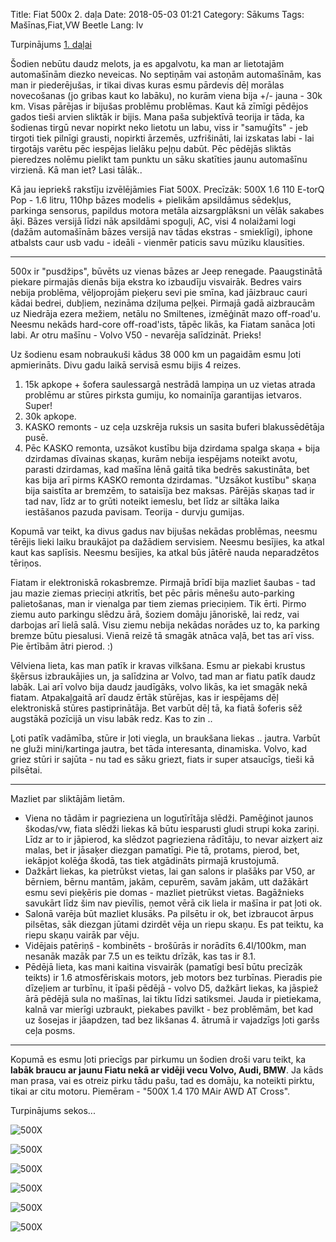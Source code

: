 Title: Fiat 500x 2. daļa
Date: 2018-05-03 01:21
Category: Sākums
Tags: Mašīnas,Fiat,VW Beetle
Lang: lv

Turpinājums [1. daļai]({filename}fiat-500x-1-dala.md)

Šodien nebūtu daudz melots, ja es apgalvotu, ka man ar lietotajām automašīnām diezko neveicas. No septiņām vai astoņām automašīnām, kas man ir piederējušas, ir tikai divas kuras esmu pārdevis dēļ morālas novecošanas (jo gribas kaut ko labāku), no kurām viena bija +/- jauna - 30k km. Visas pārējas ir bijušas problēmu problēmas. Kaut kā zīmīgi pēdējos gados tieši arvien sliktāk ir bijis. Mana paša subjektīvā teorija ir tāda, ka šodienas tirgū nevar nopirkt neko lietotu un labu, viss ir "samuģīts" - jeb tirgoti tiek pilnīgi grausti, nopirkti ārzemēs, uzfrišināti, lai izskatas labi - lai tirgotājs varētu pēc iespējas lielāku peļņu dabūt. Pēc pēdējās sliktās pieredzes nolēmu pielikt tam punktu un sāku skatīties jaunu automašīnu virzienā. Kā man iet? Lasi tālāk..

Kā jau iepriekš rakstīju izvēlējāmies Fiat 500X. Precīzāk: 500X 1.6 110 E-torQ Pop - 1.6 litru, 110hp bāzes modelis + pielikām apsildāmus sēdekļus, parkinga sensorus, papildus motora metāla aizsargplāksni un vēlāk sakabes āķi.
Bāzes versijā līdzi nāk apsildāmi spoguļi, AC, visi 4 nolaižami logi (dažām automašīnām bāzes versijā nav tādas ekstras - smieklīgi), iphone atbalsts caur usb vadu - ideāli - vienmēr paticis savu mūziku klausīties.

----

500x ir "pusdžips", būvēts uz vienas bāzes ar Jeep renegade. Paaugstinātā piekare pirmajās dienās bija ekstra ko izbaudīju visvairāk. Bedres vairs nebija problēma, vēljoprojām pieķeru sevi pie smīna, kad jāizbrauc cauri kādai bedrei, dubļiem, nezināma dziļuma peļķei. Pirmajā gadā aizbraucām uz Niedrāja ezera mežiem, netālu no Smiltenes, izmēģināt mazo off-road'u. Neesmu nekāds hard-core off-road'ists, tāpēc likās, ka Fiatam sanāca ļoti labi. Ar otru mašīnu - Volvo V50 - nevarēja salīdzināt. Prieks!

Uz šodienu esam nobraukuši kādus 38 000 km un pagaidām esmu ļoti apmierināts. Divu gadu laikā servisā esmu bijis 4 reizes. 

1. 15k apkope + šofera saulessargā nestrādā lampiņa un uz vietas atrada problēmu ar stūres pirksta gumiju, ko nomainīja garantijas ietvaros. Super!
2. 30k apkope.
3. KASKO remonts - uz ceļa uzskrēja ruksis un sasita buferi blakussēdētāja pusē. 
4. Pēc KASKO remonta, uzsākot kustību bija dzirdama spalga skaņa + bija dzirdamas dīvainas skaņas, kurām nebija iespējams noteikt avotu, parasti dzirdamas, kad mašīna lēnā gaitā tika bedrēs sakustināta, bet kas bija arī pirms KASKO remonta dzirdamas. "Uzsākot kustību" skaņa bija saistīta ar bremzēm, to sataisīja bez maksas. Pārējās skaņas tad ir tad nav, līdz ar to grūti noteikt iemeslu, bet līdz ar siltāka laika iestāšanos pazuda pavisam. Teorija - durvju gumijas.

Kopumā var teikt, ka divus gadus nav bijušas nekādas problēmas, neesmu tērējis lieki laiku braukājot pa dažādiem servisiem. Neesmu besījies, ka atkal kaut kas saplīsis. Neesmu besījies, ka atkal būs jātērē nauda neparadzētos tēriņos.

Fiatam ir elektroniskā rokasbremze. Pirmajā brīdī bija mazliet šaubas - tad jau mazie ziemas prieciņi atkritīs, bet pēc pāris mēnešu auto-parking palietošanas, man ir vienalga par tiem ziemas prieciņiem. Tik ērti. Pirmo ziemu auto parkingu slēdzu ārā, šoziem domāju jānoriskē, lai redz, vai darbojas arī lielā salā. Visu ziemu nebija nekādas norādes uz to, ka parking bremze būtu piesalusi. Vienā reizē tā smagāk atnāca vaļā, bet tas arī viss. Pie ērtībām ātri pierod. :)

Vēlviena lieta, kas man patīk ir kravas vilkšana. Esmu ar piekabi krustus šķērsus izbraukājies un, ja salīdzina ar Volvo, tad man ar fiatu patīk daudz labāk. Lai arī volvo bija daudz jaudīgāks, volvo likās, ka iet smagāk nekā fiatam. Atpakaļgaitā arī daudz ērtāk stūrējas, kas ir iespējams dēļ elektroniskā stūres pastiprinātāja. Bet varbūt dēļ tā, ka fiatā šoferis sēž augstākā pozīcijā un visu labāk redz. Kas to zin .. 

Ļoti patīk vadāmība, stūre ir ļoti viegla, un braukšana liekas .. jautra. Varbūt ne gluži mini/kartinga jautra, bet tāda interesanta, dinamiska. Volvo, kad griez stūri ir sajūta - nu tad es sāku griezt, fiats ir super atsaucīgs, tieši kā pilsētai.

----

Mazliet par sliktājām lietām. 

* Viena no tādām ir pagrieziena un logutīrītāja slēdži. Pamēģinot jaunos škodas/vw, fiata slēdži liekas kā būtu iesparusti gludi strupi koka zariņi. Līdz ar to ir jāpierod, ka slēdzot pagrieziena rādītāju, to nevar aizķert aiz malas, bet ir jāsaķer diezgan pamatīgi. Pie tā, protams, pierod, bet, iekāpjot kolēģa škodā, tas tiek atgādināts pirmajā krustojumā.
* Dažkārt liekas, ka pietrūkst vietas, lai gan salons ir plašāks par V50, ar bērniem, bērnu mantām, jakām, cepurēm, savām jakām, utt dažākārt esmu sevi pieķēris pie domas - mazliet pietrūkst vietas. Bagāžnieks savukārt līdz šim nav pievīlis, ņemot vērā cik liela ir mašīna ir pat ļoti ok. 
* Salonā varēja būt mazliet klusāks. Pa pilsētu ir ok, bet izbraucot ārpus pilsētas, sāk diezgan jūtami dzirdēt vēja un riepu skaņu. Es pat teiktu, ka riepu skaņu vairāk par vēju.
* Vidējais patēriņš - kombinēts - brošūrās ir norādīts 6.4l/100km, man nesanāk mazāk par 7.5 un es teiktu drīzāk, kas tas ir 8.1.
* Pēdējā lieta, kas mani kaitina visvairāk (pamatīgi besī būtu precīzāk teikts) ir 1.6 atmosfēriskais motors, jeb motors bez turbīnas. Pieradis pie dīzeļiem ar turbīnu, it īpaši pēdējā - volvo D5, dažkārt liekas, ka jāspiež ārā pēdējā sula no mašīnas, lai tiktu līdzi satiksmei. Jauda ir pietiekama, kalnā var mierīgi uzbraukt, piekabes pavilkt - bez problēmām, bet kad uz šosejas ir jāapdzen, tad bez likšanas 4. ātrumā ir vajadzīgs ļoti garšs ceļa posms.

----

Kopumā es esmu ļoti priecīgs par pirkumu un šodien droši varu teikt, ka **labāk braucu ar jaunu Fiatu nekā ar vidēji vecu Volvo, Audi, BMW**. Ja kāds man prasa, vai es otreiz pirku tādu pašu, tad es domāju, ka noteikti pirktu, tikai ar citu motoru. Piemēram - "500X 1.4 170 MAir AWD AT Cross".

Turpinājums sekos...


![500X]({filename}/images/fiat-500-3.jpg)

![500X]({filename}/images/fiat-500-4.jpg)

![500X]({filename}/images/fiat-500-5.jpg)

![500X]({filename}/images/fiat-500-6.jpg)

![500X]({filename}/images/fiat-500-7.jpg)

![500X]({filename}/images/fiat-500-8.jpg)
